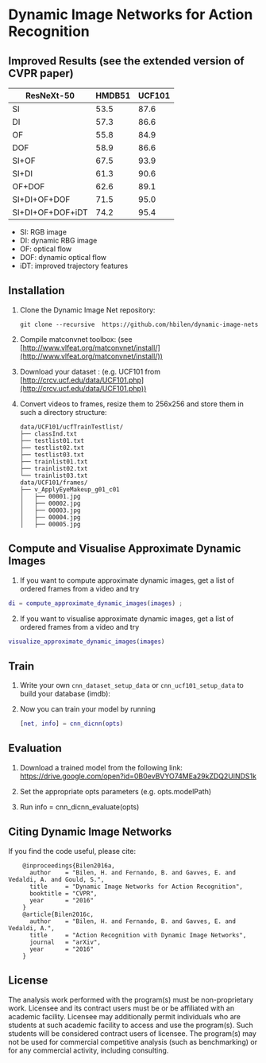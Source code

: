 # Dynamic Image Networks for Action Recognition
## Improved Results (see the extended version of CVPR paper)


ResNeXt-50        | HMDB51 | UCF101 |
------------------|--------|--------|
SI                |  53.5  |  87.6  |
DI                |  57.3  |  86.6  |
OF                |  55.8  |  84.9  |
DOF               |  58.9  |  86.6  |
SI+OF             |  67.5  |  93.9  |
SI+DI             |  61.3  |  90.6  |
OF+DOF            |  62.6  |  89.1  |
SI+DI+OF+DOF      |  71.5  |  95.0  |
SI+DI+OF+DOF+iDT  |  74.2  |  95.4  |

* SI: RGB image
* DI: dynamic RBG image
* OF: optical flow 
* DOF: dynamic optical flow 
* iDT: improved trajectory features 


## Installation
1. Clone the Dynamic Image Net repository:

    ```Shell
    git clone --recursive  https://github.com/hbilen/dynamic-image-nets
    ```
    
2. Compile matconvnet toolbox: (see [http://www.vlfeat.org/matconvnet/install/](http://www.vlfeat.org/matconvnet/install/))

3. Download your dataset : (e.g. UCF101 from [http://crcv.ucf.edu/data/UCF101.php](http://crcv.ucf.edu/data/UCF101.php))

4. Convert videos to frames, resize them to 256x256 and store them in such a directory structure:
    
    ```Shell
    data/UCF101/ucfTrainTestlist/
    ├── classInd.txt
    ├── testlist01.txt
    ├── testlist02.txt
    ├── testlist03.txt
    ├── trainlist01.txt
    ├── trainlist02.txt
    └── trainlist03.txt
    data/UCF101/frames/
    ├── v_ApplyEyeMakeup_g01_c01
    │   ├── 00001.jpg
    │   ├── 00002.jpg
    │   ├── 00003.jpg
    │   ├── 00004.jpg
    │   ├── 00005.jpg
    ```

## Compute and Visualise Approximate Dynamic Images
1. If you want to compute approximate dynamic images, get a list of ordered frames from a video and try
  ```matlab
  di = compute_approximate_dynamic_images(images) ;
  ```

2. If you want to visualise approximate dynamic images, get a list of ordered frames from a video and try
  ```matlab
  visualize_approximate_dynamic_images(images)
  ```

## Train 
1. Write your own `cnn_dataset_setup_data` or `cnn_ucf101_setup_data` to build your database (imdb):
2. Now you can train your model by running 

    ```matlab
    [net, info] = cnn_dicnn(opts)
    ```
## Evaluation

1. Download a trained model from the following link:
https://drive.google.com/open?id=0B0evBVYO74MEa29kZDQ2UlNDS1k

2. Set the appropriate opts parameters (e.g. opts.modelPath)

3. Run info = cnn_dicnn_evaluate(opts)


## Citing Dynamic Image Networks

If you find the code useful, please cite:

        @inproceedings{Bilen2016a,
          author    = "Bilen, H. and Fernando, B. and Gavves, E. and Vedaldi, A. and Gould, S.",
          title     = "Dynamic Image Networks for Action Recognition",
          booktitle = "CVPR",
          year      = "2016"
        }
        @article{Bilen2016c,
          author    = "Bilen, H. and Fernando, B. and Gavves, E. and Vedaldi, A.",
          title     = "Action Recognition with Dynamic Image Networks",
          journal   = "arXiv",
          year      = "2016"
        }
## License
The analysis work performed with the program(s) must be non-proprietary work. Licensee and its contract users must be or be affiliated with an academic facility. Licensee may additionally permit individuals who are students at such academic facility to access and use the program(s). Such students will be considered contract users of licensee. The program(s) may not be used for commercial competitive analysis (such as benchmarking) or for any commercial activity, including consulting.



